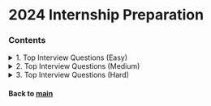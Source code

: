# 2024 Internship Preparation

### Contents
<details>
<summary>1. Top Interview Questions (Easy)</summary>
<p>

|No.|Problem|Sol.1|Sol.2|
|:-:|:------|:---:|:---:|
| 1| [Remove Duplicates from Sorted Array :broken_heart:](https://leetcode.com/explore/interview/card/top-interview-questions-easy/92/array/727/)|    [C++ 2023.01.25](https://github.com/JoonHyeok-hozy-Kim/algorithm_study/blob/main/LeetCode/2024_internship_prep/top_interview_questions_easy/230125_01.cpp)||
| 2| [Best Time to Buy and Sell Stock II](https://leetcode.com/explore/interview/card/top-interview-questions-easy/92/array/564/)|                    [C++ 2023.01.26](https://github.com/JoonHyeok-hozy-Kim/algorithm_study/blob/main/LeetCode/2024_internship_prep/top_interview_questions_easy/230126_01.cpp)||
| 3| [Rotate Array](https://leetcode.com/explore/interview/card/top-interview-questions-easy/92/array/646/)|                                          [C++ 2023.01.26](https://github.com/JoonHyeok-hozy-Kim/algorithm_study/blob/main/LeetCode/2024_internship_prep/top_interview_questions_easy/230126_02.cpp)||
| 4| [Contains Duplicate](https://leetcode.com/explore/interview/card/top-interview-questions-easy/92/array/578/)|                                    [C++ 2023.01.26](https://github.com/JoonHyeok-hozy-Kim/algorithm_study/blob/main/LeetCode/2024_internship_prep/top_interview_questions_easy/230126_03.cpp)||
| 5| [Single Number](https://leetcode.com/explore/interview/card/top-interview-questions-easy/92/array/549/)|                                         [C++ 2023.01.27](https://github.com/JoonHyeok-hozy-Kim/algorithm_study/blob/main/LeetCode/2024_internship_prep/top_interview_questions_easy/230127_01.cpp)||
| 6| [Intersection of Two Arrays II](https://leetcode.com/explore/interview/card/top-interview-questions-easy/92/array/674/)|                         [C++ 2023.01.27](https://github.com/JoonHyeok-hozy-Kim/algorithm_study/blob/main/LeetCode/2024_internship_prep/top_interview_questions_easy/230127_02.cpp)||
| 7| [Plus One](https://leetcode.com/explore/interview/card/top-interview-questions-easy/92/array/559/)|                                              [C++ 2023.01.27](https://github.com/JoonHyeok-hozy-Kim/algorithm_study/blob/main/LeetCode/2024_internship_prep/top_interview_questions_easy/230127_03.cpp)||
| 8| [Move Zeroes](https://leetcode.com/explore/interview/card/top-interview-questions-easy/92/array/567/)|                                           [C++ 2023.01.27](https://github.com/JoonHyeok-hozy-Kim/algorithm_study/blob/main/LeetCode/2024_internship_prep/top_interview_questions_easy/230127_04.cpp)||
| 9| [Two Sum](https://leetcode.com/explore/interview/card/top-interview-questions-easy/92/array/546/)|                                               [C++ 2023.01.28](https://github.com/JoonHyeok-hozy-Kim/algorithm_study/blob/main/LeetCode/2024_internship_prep/top_interview_questions_easy/230128_01.cpp)||
|10| [Valid Sudoku](https://leetcode.com/explore/interview/card/top-interview-questions-easy/92/array/769/)|                                          [C++ 2023.01.28](https://github.com/JoonHyeok-hozy-Kim/algorithm_study/blob/main/LeetCode/2024_internship_prep/top_interview_questions_easy/230128_02.cpp)||
|11| [Rotate Image :broken_heart: ](https://leetcode.com/explore/interview/card/top-interview-questions-easy/92/array/770/)|                          [C++ 2023.01.28](https://github.com/JoonHyeok-hozy-Kim/algorithm_study/blob/main/LeetCode/2024_internship_prep/top_interview_questions_easy/230128_03.cpp)||
|12| [Reverse String](https://leetcode.com/explore/interview/card/top-interview-questions-easy/127/strings/879/)|                                     [C++ 2023.01.29](https://github.com/JoonHyeok-hozy-Kim/algorithm_study/blob/main/LeetCode/2024_internship_prep/top_interview_questions_easy/230129_01.cpp)||
|13| [Reverse Integer :broken_heart: ](https://leetcode.com/explore/interview/card/top-interview-questions-easy/127/strings/880/)|                    [C++ 2023.01.29](https://github.com/JoonHyeok-hozy-Kim/algorithm_study/blob/main/LeetCode/2024_internship_prep/top_interview_questions_easy/230129_02.cpp)||
|14| [First Unique Character in a String](https://leetcode.com/explore/interview/card/top-interview-questions-easy/127/strings/881/)|                 [C++ 2023.01.30](https://github.com/JoonHyeok-hozy-Kim/algorithm_study/blob/main/LeetCode/2024_internship_prep/top_interview_questions_easy/230130_01.cpp)||
|15| [Valid Anagram](https://leetcode.com/explore/interview/card/top-interview-questions-easy/127/strings/882/)|                                      [C++ 2023.01.30](https://github.com/JoonHyeok-hozy-Kim/algorithm_study/blob/main/LeetCode/2024_internship_prep/top_interview_questions_easy/230130_02.cpp)||
|16| [Valid Palindrome](https://leetcode.com/explore/interview/card/top-interview-questions-easy/127/strings/883/)|                                   [C++ 2023.01.30](https://github.com/JoonHyeok-hozy-Kim/algorithm_study/blob/main/LeetCode/2024_internship_prep/top_interview_questions_easy/230130_03.cpp)||
|17| [String to Integer (atoi)](https://leetcode.com/explore/interview/card/top-interview-questions-easy/127/strings/884/)|                           [C++ 2023.01.31](https://github.com/JoonHyeok-hozy-Kim/algorithm_study/blob/main/LeetCode/2024_internship_prep/top_interview_questions_easy/230131_01.cpp)||
|18| [Implement strStr()](https://leetcode.com/explore/interview/card/top-interview-questions-easy/127/strings/885/)|                                 [C++ 2023.02.02](https://github.com/JoonHyeok-hozy-Kim/algorithm_study/blob/main/LeetCode/2024_internship_prep/top_interview_questions_easy/230202_01.cpp)||
|19| [Longest Common Prefix](https://leetcode.com/explore/interview/card/top-interview-questions-easy/127/strings/887/)|                              [C++ 2023.02.15](https://github.com/JoonHyeok-hozy-Kim/algorithm_study/blob/main/LeetCode/2024_internship_prep/top_interview_questions_easy/230215_01.cpp)||
|20| [Delete Node in a Linked List](https://leetcode.com/explore/interview/card/top-interview-questions-easy/93/linked-list/553/)|                    [C++ 2023.02.15](https://github.com/JoonHyeok-hozy-Kim/algorithm_study/blob/main/LeetCode/2024_internship_prep/top_interview_questions_easy/230215_02.cpp)||
|21| [Remove Nth Node From End of List](https://leetcode.com/explore/interview/card/top-interview-questions-easy/93/linked-list/603/)|                [C++ 2023.02.16](https://github.com/JoonHyeok-hozy-Kim/algorithm_study/blob/main/LeetCode/2024_internship_prep/top_interview_questions_easy/230216_01.cpp)||
|22| [Reverse Linked List](https://leetcode.com/explore/interview/card/top-interview-questions-easy/93/linked-list/560/)|                             [C++ 2023.02.16](https://github.com/JoonHyeok-hozy-Kim/algorithm_study/blob/main/LeetCode/2024_internship_prep/top_interview_questions_easy/230216_02.cpp)||
|23| [Merge Two Sorted Lists](https://leetcode.com/explore/interview/card/top-interview-questions-easy/93/linked-list/771/)|                          [C++ 2023.02.17](https://github.com/JoonHyeok-hozy-Kim/algorithm_study/blob/main/LeetCode/2024_internship_prep/top_interview_questions_easy/230217_01.cpp)||
|24| [Palindrome Linked List :broken_heart:](https://leetcode.com/explore/interview/card/top-interview-questions-easy/93/linked-list/772/)|           [C++ 2023.02.17](https://github.com/JoonHyeok-hozy-Kim/algorithm_study/blob/main/LeetCode/2024_internship_prep/top_interview_questions_easy/230217_02.cpp)||
|25| [Linked List Cycle :broken_heart: ](https://leetcode.com/explore/interview/card/top-interview-questions-easy/93/linked-list/773/)|               [C++ 2023.02.18](https://github.com/JoonHyeok-hozy-Kim/algorithm_study/blob/main/LeetCode/2024_internship_prep/top_interview_questions_easy/230218_01.cpp)||
|26| [Maximum Depth of Binary Tree](https://leetcode.com/explore/interview/card/top-interview-questions-easy/94/trees/555/)|                          [C++ 2023.02.18](https://github.com/JoonHyeok-hozy-Kim/algorithm_study/blob/main/LeetCode/2024_internship_prep/top_interview_questions_easy/230218_01.cpp)||
|27| [Validate Binary Search Tree](https://leetcode.com/explore/interview/card/top-interview-questions-easy/94/trees/625/)|                           [C++ 2023.02.19](https://github.com/JoonHyeok-hozy-Kim/algorithm_study/blob/main/LeetCode/2024_internship_prep/top_interview_questions_easy/230219_01.cpp)||
|28| [Symmetric Tree](https://leetcode.com/explore/interview/card/top-interview-questions-easy/94/trees/627/)|                                        [C++ 2023.02.19](https://github.com/JoonHyeok-hozy-Kim/algorithm_study/blob/main/LeetCode/2024_internship_prep/top_interview_questions_easy/230219_02.cpp)||
|29| [Binary Tree Level Order Traversal](https://leetcode.com/explore/interview/card/top-interview-questions-easy/94/trees/628/)|                     [Python 2023.02.21](https://github.com/JoonHyeok-hozy-Kim/algorithm_study/blob/main/LeetCode/2024_internship_prep/top_interview_questions_easy/230221_01.py)||
|30| [Convert Sorted Array to Binary Search Tree](https://leetcode.com/explore/interview/card/top-interview-questions-easy/94/trees/631/)|            [Python 2023.02.21](https://github.com/JoonHyeok-hozy-Kim/algorithm_study/blob/main/LeetCode/2024_internship_prep/top_interview_questions_easy/230221_02.py)||
|31| [Merge Sorted Array :broken_heart:](https://leetcode.com/explore/interview/card/top-interview-questions-easy/96/sorting-and-searching/587/)|     [Python 2023.02.22](https://github.com/JoonHyeok-hozy-Kim/algorithm_study/blob/main/LeetCode/2024_internship_prep/top_interview_questions_easy/230222_01.py)||
|32| [First Bad Version :broken_heart:](https://leetcode.com/explore/interview/card/top-interview-questions-easy/96/sorting-and-searching/774/)|      [Python 2023.02.22](https://github.com/JoonHyeok-hozy-Kim/algorithm_study/blob/main/LeetCode/2024_internship_prep/top_interview_questions_easy/230222_02.py)||
|33| [Climbing Stairs](https://leetcode.com/explore/interview/card/top-interview-questions-easy/97/dynamic-programming/569/)|                         [Python 2023.02.23](https://github.com/JoonHyeok-hozy-Kim/algorithm_study/blob/main/LeetCode/2024_internship_prep/top_interview_questions_easy/230223_01.py)||
|34| [Best Time to Buy and Sell Stock](https://leetcode.com/explore/interview/card/top-interview-questions-easy/97/dynamic-programming/572/)|         [Python 2023.02.23](https://github.com/JoonHyeok-hozy-Kim/algorithm_study/blob/main/LeetCode/2024_internship_prep/top_interview_questions_easy/230223_02.py)||
|35| [Maximum Subarray :broken_heart:](https://leetcode.com/explore/interview/card/top-interview-questions-easy/97/dynamic-programming/566)|          [Python 2023.02.25](https://github.com/JoonHyeok-hozy-Kim/algorithm_study/blob/main/LeetCode/2024_internship_prep/top_interview_questions_easy/230225_01.py)||
|36| [House Robber](https://leetcode.com/explore/interview/card/top-interview-questions-easy/97/dynamic-programming/576/)|                            [Python 2023.02.25](https://github.com/JoonHyeok-hozy-Kim/algorithm_study/blob/main/LeetCode/2024_internship_prep/top_interview_questions_easy/230225_02.py)||
|37| [Shuffle an Array](https://leetcode.com/explore/interview/card/top-interview-questions-easy/98/design/670/)|                                     [Python 2023.02.26](https://github.com/JoonHyeok-hozy-Kim/algorithm_study/blob/main/LeetCode/2024_internship_prep/top_interview_questions_easy/230226_01.py)||
|38| [Min Stack](https://leetcode.com/explore/interview/card/top-interview-questions-easy/98/design/562/)|                                            [Python 2023.02.26](https://github.com/JoonHyeok-hozy-Kim/algorithm_study/blob/main/LeetCode/2024_internship_prep/top_interview_questions_easy/230226_02.py)||
|39| [Fizz Buzz](https://leetcode.com/explore/interview/card/top-interview-questions-easy/102/math/743/)|                                             [Python 2023.02.27](https://github.com/JoonHyeok-hozy-Kim/algorithm_study/blob/main/LeetCode/2024_internship_prep/top_interview_questions_easy/230227_01.py)||
|40| [Count Primes](https://leetcode.com/explore/interview/card/top-interview-questions-easy/102/math/744/)|                                          [Python 2023.02.27](https://github.com/JoonHyeok-hozy-Kim/algorithm_study/blob/main/LeetCode/2024_internship_prep/top_interview_questions_easy/230227_02.py)||
|41| [Power of Three](https://leetcode.com/explore/interview/card/top-interview-questions-easy/102/math/745/)|                                        [Python 2023.03.03](https://github.com/JoonHyeok-hozy-Kim/algorithm_study/blob/main/LeetCode/2024_internship_prep/top_interview_questions_easy/230303_01.py)||
|42| [Roman to Integer](https://leetcode.com/explore/interview/card/top-interview-questions-easy/102/math/878/)|                                      [Python 2023.03.03](https://github.com/JoonHyeok-hozy-Kim/algorithm_study/blob/main/LeetCode/2024_internship_prep/top_interview_questions_easy/230303_02.py)||
|43| [Number of 1 Bits](https://leetcode.com/explore/interview/card/top-interview-questions-easy/99/others/565/)|                                     [Python 2023.03.04](https://github.com/JoonHyeok-hozy-Kim/algorithm_study/blob/main/LeetCode/2024_internship_prep/top_interview_questions_easy/230304_01.py)||
|44| [Hamming Distance](https://leetcode.com/explore/interview/card/top-interview-questions-easy/99/others/762/)|                                     [Python 2023.03.04](https://github.com/JoonHyeok-hozy-Kim/algorithm_study/blob/main/LeetCode/2024_internship_prep/top_interview_questions_easy/230304_02.py)||
|45| [Reverse Bits](https://leetcode.com/explore/interview/card/top-interview-questions-easy/99/others/648/)|                                         [Python 2023.03.05](https://github.com/JoonHyeok-hozy-Kim/algorithm_study/blob/main/LeetCode/2024_internship_prep/top_interview_questions_easy/230305_01.py)||
|46| [Pascal's Triangle](https://leetcode.com/explore/interview/card/top-interview-questions-easy/99/others/601/)|                                    [Python 2023.03.05](https://github.com/JoonHyeok-hozy-Kim/algorithm_study/blob/main/LeetCode/2024_internship_prep/top_interview_questions_easy/230305_02.py)||
|47| [Valid Parentheses](https://leetcode.com/explore/interview/card/top-interview-questions-easy/99/others/721/)|                                    [Python 2023.03.08](https://github.com/JoonHyeok-hozy-Kim/algorithm_study/blob/main/LeetCode/2024_internship_prep/top_interview_questions_easy/230308_01.py)||
|48| [Missing Number](https://leetcode.com/explore/interview/card/top-interview-questions-easy/99/others/722/)|                                       [Python 2023.03.08](https://github.com/JoonHyeok-hozy-Kim/algorithm_study/blob/main/LeetCode/2024_internship_prep/top_interview_questions_easy/230308_02.py)||

</p>   
</details>



<details>
<summary>2. Top Interview Questions (Medium)</summary>
<p>

|No.|Problem|Sol.1|Sol.2|
|:-:|:------|:---:|:---:|
| 1|[3Sum :broken_heart:](https://leetcode.com/explore/interview/card/top-interview-questions-medium/103/array-and-strings/776/)|                                                [Python 2023.03.09](https://github.com/JoonHyeok-hozy-Kim/algorithm_study/blob/main/LeetCode/2024_internship_prep/top_interview_questions_medium/230309_01.py)||
| 2|[Set Matrix Zeroes](https://leetcode.com/explore/interview/card/top-interview-questions-medium/103/array-and-strings/777/)|                                                  [Python 2023.03.09](https://github.com/JoonHyeok-hozy-Kim/algorithm_study/blob/main/LeetCode/2024_internship_prep/top_interview_questions_medium/230309_02.py)||
| 3|[Group Anagrams](https://leetcode.com/explore/interview/card/top-interview-questions-medium/103/array-and-strings/778/)|                                                     [Python 2023.03.09](https://github.com/JoonHyeok-hozy-Kim/algorithm_study/blob/main/LeetCode/2024_internship_prep/top_interview_questions_medium/230309_03.py)||
| 4|[Longest Substring Without Repeating Characters :broken_heart:](https://leetcode.com/explore/interview/card/top-interview-questions-medium/103/array-and-strings/779/)|      [Python 2023.03.10](https://github.com/JoonHyeok-hozy-Kim/algorithm_study/blob/main/LeetCode/2024_internship_prep/top_interview_questions_medium/230310_01.py)||
| 5|[Longest Palindromic Substring :broken_heart: (DP :broken_heart:)](https://leetcode.com/explore/interview/card/top-interview-questions-medium/103/array-and-strings/780/)|   [Python 2023.03.10](https://github.com/JoonHyeok-hozy-Kim/algorithm_study/blob/main/LeetCode/2024_internship_prep/top_interview_questions_medium/230310_02.py)||
| 6|[Increasing Triplet Subsequence :broken_heart:](https://leetcode.com/explore/interview/card/top-interview-questions-medium/103/array-and-strings/781/)|                      [Python 2023.03.12](https://github.com/JoonHyeok-hozy-Kim/algorithm_study/blob/main/LeetCode/2024_internship_prep/top_interview_questions_medium/230312_01.py)||
| 7|[Count and Say](https://leetcode.com/explore/interview/card/top-interview-questions-medium/103/array-and-strings/4153/)|                                                     [Python 2023.03.12](https://github.com/JoonHyeok-hozy-Kim/algorithm_study/blob/main/LeetCode/2024_internship_prep/top_interview_questions_medium/230312_02.py)||
| 8|[Add Two Numbers](https://leetcode.com/explore/interview/card/top-interview-questions-medium/107/linked-list/783/)|                                                          [Python 2023.03.13](https://github.com/JoonHyeok-hozy-Kim/algorithm_study/blob/main/LeetCode/2024_internship_prep/top_interview_questions_medium/230313_01.py)||
| 9|[Odd Even Linked List](https://leetcode.com/explore/interview/card/top-interview-questions-medium/107/linked-list/784/)|                                                     [Python 2023.03.13](https://github.com/JoonHyeok-hozy-Kim/algorithm_study/blob/main/LeetCode/2024_internship_prep/top_interview_questions_medium/230313_02.py)||
|10|[Intersection of Two Linked Lists (In-place Sol :broken_heart:)](https://leetcode.com/explore/interview/card/top-interview-questions-medium/107/linked-list/785/)|           [Python 2023.03.15](https://github.com/JoonHyeok-hozy-Kim/algorithm_study/blob/main/LeetCode/2024_internship_prep/top_interview_questions_medium/230315_01.py)||
|11|[Binary Tree Inorder Traversal](https://leetcode.com/explore/interview/card/top-interview-questions-medium/108/trees-and-graphs/786/)|                                       [Python 2023.03.15](https://github.com/JoonHyeok-hozy-Kim/algorithm_study/blob/main/LeetCode/2024_internship_prep/top_interview_questions_medium/230315_02.py)||
|12|[Binary Tree Zigzag Level Order Traversal](https://leetcode.com/explore/interview/card/top-interview-questions-medium/108/trees-and-graphs/787/)|                            [Python 2023.03.16](https://github.com/JoonHyeok-hozy-Kim/algorithm_study/blob/main/LeetCode/2024_internship_prep/top_interview_questions_medium/230316_01.py)||
|13|[Construct Binary Tree from Preorder and Inorder Traversal](https://leetcode.com/explore/interview/card/top-interview-questions-medium/108/trees-and-graphs/788/)|           [Python 2023.03.16](https://github.com/JoonHyeok-hozy-Kim/algorithm_study/blob/main/LeetCode/2024_internship_prep/top_interview_questions_medium/230316_02.py)||
|14|[Populating Next Right Pointers in Each Node](https://leetcode.com/explore/interview/card/top-interview-questions-medium/108/trees-and-graphs/789/)|                         [Python 2023.03.17](https://github.com/JoonHyeok-hozy-Kim/algorithm_study/blob/main/LeetCode/2024_internship_prep/top_interview_questions_medium/230317_01.py)||
|15|[Kth Smallest Element in a BST](https://leetcode.com/explore/interview/card/top-interview-questions-medium/108/trees-and-graphs/790/)|                                       [Python 2023.03.17](https://github.com/JoonHyeok-hozy-Kim/algorithm_study/blob/main/LeetCode/2024_internship_prep/top_interview_questions_medium/230317_02.py)||
|16|[Number of Islands](https://leetcode.com/explore/interview/card/top-interview-questions-medium/108/trees-and-graphs/792/)|                                                   [Python 2023.03.18](https://github.com/JoonHyeok-hozy-Kim/algorithm_study/blob/main/LeetCode/2024_internship_prep/top_interview_questions_medium/230318_01.py)||
|17|[Letter Combinations of a Phone Number](https://leetcode.com/explore/interview/card/top-interview-questions-medium/108/trees-and-graphs/793/)|                               [Python 2023.03.18](https://github.com/JoonHyeok-hozy-Kim/algorithm_study/blob/main/LeetCode/2024_internship_prep/top_interview_questions_medium/230318_02.py)||
|18|[Generate Parentheses](https://leetcode.com/explore/interview/card/top-interview-questions-medium/109/backtracking/794/)|                                                    [Python 2023.03.18](https://github.com/JoonHyeok-hozy-Kim/algorithm_study/blob/main/LeetCode/2024_internship_prep/top_interview_questions_medium/230318_03.py)||
|19|[Permutations :broken_heart:](https://leetcode.com/explore/interview/card/top-interview-questions-medium/109/backtracking/795/)|                                             [Python 2023.03.19](https://github.com/JoonHyeok-hozy-Kim/algorithm_study/blob/main/LeetCode/2024_internship_prep/top_interview_questions_medium/230319_01.py)||
|20|[Subsets](https://leetcode.com/explore/interview/card/top-interview-questions-medium/109/backtracking/796/)|                                                                 [Python 2023.03.19](https://github.com/JoonHyeok-hozy-Kim/algorithm_study/blob/main/LeetCode/2024_internship_prep/top_interview_questions_medium/230319_02.py)||
|21|[Word Search :broken_heart:](https://leetcode.com/explore/interview/card/top-interview-questions-medium/109/backtracking/797/)|                                              [Python 2023.03.19](https://github.com/JoonHyeok-hozy-Kim/algorithm_study/blob/main/LeetCode/2024_internship_prep/top_interview_questions_medium/230319_03.py)||
|22|[Sort Colors (Two Pointers :broken_heart:)](https://leetcode.com/explore/interview/card/top-interview-questions-medium/110/sorting-and-searching/798/)|                      [Python 2023.03.20](https://github.com/JoonHyeok-hozy-Kim/algorithm_study/blob/main/LeetCode/2024_internship_prep/top_interview_questions_medium/230320_01.py)||
|23|[Top K Frequent Elements](https://leetcode.com/explore/interview/card/top-interview-questions-medium/110/sorting-and-searching/799/)|                                        [Python 2023.03.20](https://github.com/JoonHyeok-hozy-Kim/algorithm_study/blob/main/LeetCode/2024_internship_prep/top_interview_questions_medium/230320_02.py)||
|24|[Kth Largest Element in an Array :broken_heart:](https://leetcode.com/explore/interview/card/top-interview-questions-medium/110/sorting-and-searching/800/)|                 [Python 2023.03.20](https://github.com/JoonHyeok-hozy-Kim/algorithm_study/blob/main/LeetCode/2024_internship_prep/top_interview_questions_medium/230320_03.py)||
|25|[Find Peak Element :broken_heart:](https://leetcode.com/explore/interview/card/top-interview-questions-medium/110/sorting-and-searching/801/)|                               [Python 2023.03.22](https://github.com/JoonHyeok-hozy-Kim/algorithm_study/blob/main/LeetCode/2024_internship_prep/top_interview_questions_medium/230322_01.py)||
|26|[Search for a Range](https://leetcode.com/explore/interview/card/top-interview-questions-medium/110/sorting-and-searching/802/)|                                             [Python 2023.03.22](https://github.com/JoonHyeok-hozy-Kim/algorithm_study/blob/main/LeetCode/2024_internship_prep/top_interview_questions_medium/230322_02.py)||
|27|[Merge Intervals :broken_heart:](https://leetcode.com/explore/interview/card/top-interview-questions-medium/110/sorting-and-searching/803/)|                                 [Python 2023.03.22](https://github.com/JoonHyeok-hozy-Kim/algorithm_study/blob/main/LeetCode/2024_internship_prep/top_interview_questions_medium/230322_03.py)||
|28|[Search in Rotated Sorted Array :broken_heart:](https://leetcode.com/explore/interview/card/top-interview-questions-medium/110/sorting-and-searching/804/)|                  [Python 2023.03.23](https://github.com/JoonHyeok-hozy-Kim/algorithm_study/blob/main/LeetCode/2024_internship_prep/top_interview_questions_medium/230323_01.py)||
|29|[Search a 2D Matrix II :broken_heart:](https://leetcode.com/explore/interview/card/top-interview-questions-medium/110/sorting-and-searching/806/)|                           [Python 2023.03.24](https://github.com/JoonHyeok-hozy-Kim/algorithm_study/blob/main/LeetCode/2024_internship_prep/top_interview_questions_medium/230324_01.py)||
|30|[Jump Game :broken_heart:](https://leetcode.com/explore/interview/card/top-interview-questions-medium/111/dynamic-programming/807/)|                                         [Python 2023.03.24](https://github.com/JoonHyeok-hozy-Kim/algorithm_study/blob/main/LeetCode/2024_internship_prep/top_interview_questions_medium/230324_02.py)||
|31|[Unique Paths](https://leetcode.com/explore/interview/card/top-interview-questions-medium/111/dynamic-programming/808/)|                                                     [Python 2023.03.25](https://github.com/JoonHyeok-hozy-Kim/algorithm_study/blob/main/LeetCode/2024_internship_prep/top_interview_questions_medium/230325_01.py)||
|32|[Coin Change](https://leetcode.com/explore/interview/card/top-interview-questions-medium/111/dynamic-programming/809/)|                                                      [Python 2023.03.25](https://github.com/JoonHyeok-hozy-Kim/algorithm_study/blob/main/LeetCode/2024_internship_prep/top_interview_questions_medium/230325_02.py)||
|33|[Longest Increasing Subsequence [O(nlogn) sol] :broken_heart:](https://leetcode.com/explore/interview/card/top-interview-questions-medium/111/dynamic-programming/810/)|     [Python 2023.03.25](https://github.com/JoonHyeok-hozy-Kim/algorithm_study/blob/main/LeetCode/2024_internship_prep/top_interview_questions_medium/230325_03.py)||
|34|[Serialize and Deserialize Binary Tree](https://leetcode.com/explore/interview/card/top-interview-questions-medium/112/design/812/)|                                         [Python 2023.03.26](https://github.com/JoonHyeok-hozy-Kim/algorithm_study/blob/main/LeetCode/2024_internship_prep/top_interview_questions_medium/230326_01.py)||
|35|[Insert Delete GetRandom O(1) :broken_heart:](https://leetcode.com/explore/interview/card/top-interview-questions-medium/112/design/813/)|                                   [Python 2023.03.26](https://github.com/JoonHyeok-hozy-Kim/algorithm_study/blob/main/LeetCode/2024_internship_prep/top_interview_questions_medium/230326_02.py)||
|36|[Happy Number](https://leetcode.com/explore/interview/card/top-interview-questions-medium/113/math/815/)|                                                                    [Python 2023.03.26](https://github.com/JoonHyeok-hozy-Kim/algorithm_study/blob/main/LeetCode/2024_internship_prep/top_interview_questions_medium/230326_03.py)||
|37|[Factorial Trailing Zeroes](https://leetcode.com/explore/interview/card/top-interview-questions-medium/113/math/816/)|                                                       [Python 2023.03.27](https://github.com/JoonHyeok-hozy-Kim/algorithm_study/blob/main/LeetCode/2024_internship_prep/top_interview_questions_medium/230327_01.py)||
|38|[Excel Sheet Column Number](https://leetcode.com/explore/interview/card/top-interview-questions-medium/113/math/817/)|                                                       [Python 2023.03.27](https://github.com/JoonHyeok-hozy-Kim/algorithm_study/blob/main/LeetCode/2024_internship_prep/top_interview_questions_medium/230327_02.py)||
|39|[Pow(x, n)](https://leetcode.com/explore/interview/card/top-interview-questions-medium/113/math/818/)|                                                                       [Python 2023.03.27](https://github.com/JoonHyeok-hozy-Kim/algorithm_study/blob/main/LeetCode/2024_internship_prep/top_interview_questions_medium/230327_03.py)||
|40|[Sqrt(x)](https://leetcode.com/explore/interview/card/top-interview-questions-medium/113/math/819/)|                                                                         [Python 2023.03.28](https://github.com/JoonHyeok-hozy-Kim/algorithm_study/blob/main/LeetCode/2024_internship_prep/top_interview_questions_medium/230328_01.py)||
|41|[Divide Two Integers](https://leetcode.com/explore/interview/card/top-interview-questions-medium/113/math/820/)|                                                             [Python 2023.03.28](https://github.com/JoonHyeok-hozy-Kim/algorithm_study/blob/main/LeetCode/2024_internship_prep/top_interview_questions_medium/230328_02.py)||
|42|[Fraction to Recurring Decimal :broken_heart:](https://leetcode.com/explore/interview/card/top-interview-questions-medium/113/math/821/)|                                    [Python 2023.03.30](https://github.com/JoonHyeok-hozy-Kim/algorithm_study/blob/main/LeetCode/2024_internship_prep/top_interview_questions_medium/230330_01.py)||
|43|[Sum of Two Integers :broken_heart:](https://leetcode.com/explore/interview/card/top-interview-questions-medium/114/others/822/)|                                            [Python 2023.03.31](https://github.com/JoonHyeok-hozy-Kim/algorithm_study/blob/main/LeetCode/2024_internship_prep/top_interview_questions_medium/230331_01.py)||
|44|[Evaluate Reverse Polish Notation :broken_heart:](https://leetcode.com/explore/interview/card/top-interview-questions-medium/114/others/823/)|                               [Python 2023.04.01](https://github.com/JoonHyeok-hozy-Kim/algorithm_study/blob/main/LeetCode/2024_internship_prep/top_interview_questions_medium/230401_01.py)||
|45|[Majority Element :broken_heart:](https://leetcode.com/explore/interview/card/top-interview-questions-medium/114/others/824/)|                                               [Python 2023.04.01](https://github.com/JoonHyeok-hozy-Kim/algorithm_study/blob/main/LeetCode/2024_internship_prep/top_interview_questions_medium/230401_02.py)||
|46|[Task Scheduler](https://leetcode.com/explore/interview/card/top-interview-questions-medium/114/others/826/)|                                                                [Python 2023.04.01](https://github.com/JoonHyeok-hozy-Kim/algorithm_study/blob/main/LeetCode/2024_internship_prep/top_interview_questions_medium/230401_03.py)||
|47|[Gas Station :broken_heart:](https://leetcode.com/problems/gas-station/description/)|                                                                                        [Python 2023.06.04](https://github.com/JoonHyeok-hozy-Kim/algorithm_study/blob/main/LeetCode/2024_internship_prep/top_interview_questions_medium/230604_01.py)||

||[]()|[Python ](https://github.com/JoonHyeok-hozy-Kim/algorithm_study/blob/main/LeetCode/2024_internship_prep/top_interview_questions_medium/230_01.py)|

</p>   
</details>


<details>
<summary>3. Top Interview Questions (Hard)</summary>
<p>

|No.|Problem|Sol.1|Sol.2|
|:-:|:------|:---:|:---:|
| 1|[Product of Array Except Self :broken_heart:](https://leetcode.com/explore/interview/card/top-interview-questions-hard/116/array-and-strings/827/)|                  [Python 2023.04.02](https://github.com/JoonHyeok-hozy-Kim/algorithm_study/blob/main/LeetCode/2024_internship_prep/top_interview_questions_hard/230402_01.py)||
| 2|[Spiral Matrix](https://leetcode.com/explore/interview/card/top-interview-questions-hard/116/array-and-strings/828/)|                                                [Python 2023.04.02](https://github.com/JoonHyeok-hozy-Kim/algorithm_study/blob/main/LeetCode/2024_internship_prep/top_interview_questions_hard/230402_02.py)||
| 3|[4Sum II :broken_heart:](https://leetcode.com/explore/interview/card/top-interview-questions-hard/116/array-and-strings/829/)|                                       [Python 2023.04.06](https://github.com/JoonHyeok-hozy-Kim/algorithm_study/blob/main/LeetCode/2024_internship_prep/top_interview_questions_hard/230406_01.py)||
| 4|[Container With Most Water :broken_heart:](https://leetcode.com/explore/interview/card/top-interview-questions-hard/116/array-and-strings/830/)|                     [Python 2023.04.06](https://github.com/JoonHyeok-hozy-Kim/algorithm_study/blob/main/LeetCode/2024_internship_prep/top_interview_questions_hard/230406_02.py)||
| 5|[Game of Life](https://leetcode.com/explore/interview/card/top-interview-questions-hard/116/array-and-strings/831/)|                                                 [Python 2023.04.08](https://github.com/JoonHyeok-hozy-Kim/algorithm_study/blob/main/LeetCode/2024_internship_prep/top_interview_questions_hard/230408_01.py)||
| 6|[First Missing Positive :broken_heart:](https://leetcode.com/explore/interview/card/top-interview-questions-hard/116/array-and-strings/832/)|                        [Python 2023.04.08](https://github.com/JoonHyeok-hozy-Kim/algorithm_study/blob/main/LeetCode/2024_internship_prep/top_interview_questions_hard/230408_02.py)||
| 7|[Longest Consecutive Sequence :broken_heart:](https://leetcode.com/explore/interview/card/top-interview-questions-hard/116/array-and-strings/833/)|                  [Python 2023.04.09](https://github.com/JoonHyeok-hozy-Kim/algorithm_study/blob/main/LeetCode/2024_internship_prep/top_interview_questions_hard/230409_01.py)||
| 8|[Find the Duplicate Number :broken_heart:](https://leetcode.com/explore/interview/card/top-interview-questions-hard/116/array-and-strings/834/)|                     [Python 2023.04.09](https://github.com/JoonHyeok-hozy-Kim/algorithm_study/blob/main/LeetCode/2024_internship_prep/top_interview_questions_hard/230409_02.py)||
| 9|[Basic Calculator II :broken_heart:](https://leetcode.com/explore/interview/card/top-interview-questions-hard/116/array-and-strings/836/)|                           [Python 2023.04.10](https://github.com/JoonHyeok-hozy-Kim/algorithm_study/blob/main/LeetCode/2024_internship_prep/top_interview_questions_hard/230410_01.py)||
|10|[Sliding Window Maximum :broken_heart:](https://leetcode.com/explore/interview/card/top-interview-questions-hard/116/array-and-strings/837/)|                        [Python 2023.04.10](https://github.com/JoonHyeok-hozy-Kim/algorithm_study/blob/main/LeetCode/2024_internship_prep/top_interview_questions_hard/230410_02.py)||
|11|[Minimum Window Substring :broken_heart:](https://leetcode.com/explore/interview/card/top-interview-questions-hard/116/array-and-strings/838/)|                      [Python 2023.04.17](https://github.com/JoonHyeok-hozy-Kim/algorithm_study/blob/main/LeetCode/2024_internship_prep/top_interview_questions_hard/230417_01.py)||
|12|[Merge k Sorted Lists :broken_heart:](https://leetcode.com/explore/interview/card/top-interview-questions-hard/117/linked-list/839/)|                                [Python 2023.04.18](https://github.com/JoonHyeok-hozy-Kim/algorithm_study/blob/main/LeetCode/2024_internship_prep/top_interview_questions_hard/230418_01.py)||
|13|[Sort List :broken_heart:](https://leetcode.com/explore/interview/card/top-interview-questions-hard/117/linked-list/839/)|                                           [Python 2023.04.18](https://github.com/JoonHyeok-hozy-Kim/algorithm_study/blob/main/LeetCode/2024_internship_prep/top_interview_questions_hard/230418_02.py)||
|14|[Copy List with Random Pointer](https://leetcode.com/explore/interview/card/top-interview-questions-hard/117/linked-list/841/)|                                      [Python 2023.04.19](https://github.com/JoonHyeok-hozy-Kim/algorithm_study/blob/main/LeetCode/2024_internship_prep/top_interview_questions_hard/230419_01.py)||
|15|[Word Break :broken_heart:](https://leetcode.com/problems/word-break/)|                                                                                              [Python 2023.04.23](https://github.com/JoonHyeok-hozy-Kim/algorithm_study/blob/main/LeetCode/2024_internship_prep/top_interview_questions_hard/230423_01.py)||
|16|[Word Ladder :broken_heart:](https://leetcode.com/explore/interview/card/top-interview-questions-hard/118/trees-and-graphs/842/)|                                    [Python 2023.04.25](https://github.com/JoonHyeok-hozy-Kim/algorithm_study/blob/main/LeetCode/2024_internship_prep/top_interview_questions_hard/230425_01.py)||
|17|[Longest Repeating Character Replacement :broken_heart:](https://leetcode.com/problems/longest-repeating-character-replacement/description/)|                        [Python 2023.05.04](https://github.com/JoonHyeok-hozy-Kim/algorithm_study/blob/main/LeetCode/2024_internship_prep/top_interview_questions_hard/230504_01.py)||
|18|[Surrounded Regions :broken_heart:](https://leetcode.com/explore/interview/card/top-interview-questions-hard/118/trees-and-graphs/843/)|                             [Python 2023.05.07](https://github.com/JoonHyeok-hozy-Kim/algorithm_study/blob/main/LeetCode/2024_internship_prep/top_interview_questions_hard/230507_01.py)||
|19|[Lowest Common Ancestor of a Binary Tree :broken_heart:](https://leetcode.com/explore/interview/card/top-interview-questions-hard/118/trees-and-graphs/844/)|        [Python 2023.05.09](https://github.com/JoonHyeok-hozy-Kim/algorithm_study/blob/main/LeetCode/2024_internship_prep/top_interview_questions_hard/230509_01.py)||
|20|[Binary Tree Maximum Path Sum](https://leetcode.com/explore/interview/card/top-interview-questions-hard/118/trees-and-graphs/845/)|                                  [Python 2023.05.13](https://github.com/JoonHyeok-hozy-Kim/algorithm_study/blob/main/LeetCode/2024_internship_prep/top_interview_questions_hard/230513_01.py)||
|21|[Friend Circles](https://leetcode.com/explore/interview/card/top-interview-questions-hard/118/trees-and-graphs/846/)|                                                [Python 2023.05.15](https://github.com/JoonHyeok-hozy-Kim/algorithm_study/blob/main/LeetCode/2024_internship_prep/top_interview_questions_hard/230515_01.py)||
|22|[Course Schedule :broken_heart:](https://leetcode.com/explore/interview/card/top-interview-questions-hard/118/trees-and-graphs/847/)|                                [Python 2023.05.21](https://github.com/JoonHyeok-hozy-Kim/algorithm_study/blob/main/LeetCode/2024_internship_prep/top_interview_questions_hard/230521_01.py)||
|23|[Course Schedule II](https://leetcode.com/explore/interview/card/top-interview-questions-hard/118/trees-and-graphs/848/)|                                            [Python 2023.05.21](https://github.com/JoonHyeok-hozy-Kim/algorithm_study/blob/main/LeetCode/2024_internship_prep/top_interview_questions_hard/230521_02.py)||
|24|[Longest Increasing Path in a Matrix :broken_heart:](https://leetcode.com/explore/interview/card/top-interview-questions-hard/118/trees-and-graphs/847/)|            [Python 2023.05.22](https://github.com/JoonHyeok-hozy-Kim/algorithm_study/blob/main/LeetCode/2024_internship_prep/top_interview_questions_hard/230521_02.py)||
|25|[Count of Smaller Numbers After Self :broken_heart:](https://leetcode.com/explore/interview/card/top-interview-questions-hard/118/trees-and-graphs/851/)|            [Python 2023.05.24](https://github.com/JoonHyeok-hozy-Kim/algorithm_study/blob/main/LeetCode/2024_internship_prep/top_interview_questions_hard/230524_01.py)||
|26|[Palindrome Partitioning](https://leetcode.com/explore/interview/card/top-interview-questions-hard/118/trees-and-graphs/852/)|                                       [Python 2023.05.24](https://github.com/JoonHyeok-hozy-Kim/algorithm_study/blob/main/LeetCode/2024_internship_prep/top_interview_questions_hard/230524_02.py)||
|27|[Word Search II :broken_heart:](https://leetcode.com/explore/interview/card/top-interview-questions-hard/119/backtracking/853/)|                                     [Python 2023.05.25](https://github.com/JoonHyeok-hozy-Kim/algorithm_study/blob/main/LeetCode/2024_internship_prep/top_interview_questions_hard/230525_01.py)||
|28|[Remove Invalid Parentheses :broken_heart:](https://leetcode.com/explore/interview/card/top-interview-questions-hard/119/backtracking/854/)|                         [Python 2023.05.26](https://github.com/JoonHyeok-hozy-Kim/algorithm_study/blob/main/LeetCode/2024_internship_prep/top_interview_questions_hard/230526_01.py)||
|29|[Wildcard Matching :broken_heart:](https://leetcode.com/explore/interview/card/top-interview-questions-hard/119/backtracking/855/)|                                  [Python 2023.05.28](https://github.com/JoonHyeok-hozy-Kim/algorithm_study/blob/main/LeetCode/2024_internship_prep/top_interview_questions_hard/230528_01.py)||
|30|[Regular Expression Matching :broken_heart:](https://leetcode.com/explore/interview/card/top-interview-questions-hard/119/backtracking/856/)|                        [Python 2023.05.29](https://github.com/JoonHyeok-hozy-Kim/algorithm_study/blob/main/LeetCode/2024_internship_prep/top_interview_questions_hard/230529_01.py)||
|31|[Wiggle Sort II :broken_heart:](https://leetcode.com/explore/interview/card/top-interview-questions-hard/120/sorting-and-searching/857/)|                            [Python 2023.05.30](https://github.com/JoonHyeok-hozy-Kim/algorithm_study/blob/main/LeetCode/2024_internship_prep/top_interview_questions_hard/230530_01.py)||
|32|[Kth Smallest Element in a Sorted Matrix :broken_heart:](https://leetcode.com/explore/interview/card/top-interview-questions-hard/120/sorting-and-searching/858/)|   [Python 2023.06.05](https://github.com/JoonHyeok-hozy-Kim/algorithm_study/blob/main/LeetCode/2024_internship_prep/top_interview_questions_hard/230605_01.py)||
|33|[Median of Two Sorted Arrays](https://leetcode.com/explore/interview/card/top-interview-questions-hard/120/sorting-and-searching/859/)|                              [Python 2023.06.06](https://github.com/JoonHyeok-hozy-Kim/algorithm_study/blob/main/LeetCode/2024_internship_prep/top_interview_questions_hard/230606_01.py)||
|34|[Maximum Product Subarray :broken_heart:](https://leetcode.com/explore/interview/card/top-interview-questions-hard/121/dynamic-programming/860/)|                    [Python 2023.06.07](https://github.com/JoonHyeok-hozy-Kim/algorithm_study/blob/main/LeetCode/2024_internship_prep/top_interview_questions_hard/230607_01.py)||
|35|[Decode Ways :broken_heart:](https://leetcode.com/explore/interview/card/top-interview-questions-hard/121/dynamic-programming/861/)|                                 [Python 2023.06.08](https://github.com/JoonHyeok-hozy-Kim/algorithm_study/blob/main/LeetCode/2024_internship_prep/top_interview_questions_hard/230608_01.py)||
|36|[Best Time to Buy and Sell Stock with Cooldown :broken_heart::broken_heart:](https://leetcode.com/explore/interview/card/top-interview-questions-hard/121/dynamic-programming/862/)|[Python 2023.06.11](https://github.com/JoonHyeok-hozy-Kim/algorithm_study/blob/main/LeetCode/2024_internship_prep/top_interview_questions_hard/230611_01.py)||
|37|[Perfect Squares](https://leetcode.com/explore/interview/card/top-interview-questions-hard/121/dynamic-programming/863/)|[Python 2023.06.12](https://github.com/JoonHyeok-hozy-Kim/algorithm_study/blob/main/LeetCode/2024_internship_prep/top_interview_questions_hard/230612_01.py)||
|38|[Word Break](https://leetcode.com/explore/interview/card/top-interview-questions-hard/121/dynamic-programming/864/)|[Python 2023.06.13](https://github.com/JoonHyeok-hozy-Kim/algorithm_study/blob/main/LeetCode/2024_internship_prep/top_interview_questions_hard/230613_01.py)||
|39|[Word Break II](https://leetcode.com/explore/interview/card/top-interview-questions-hard/121/dynamic-programming/865/)|[Python 2023.06.14](https://github.com/JoonHyeok-hozy-Kim/algorithm_study/blob/main/LeetCode/2024_internship_prep/top_interview_questions_hard/230614_01.py)||
|40|[Burst Balloons :broken_heart:](https://leetcode.com/explore/interview/card/top-interview-questions-hard/121/dynamic-programming/866/)|[Python 2023.06.15](https://github.com/JoonHyeok-hozy-Kim/algorithm_study/blob/main/LeetCode/2024_internship_prep/top_interview_questions_hard/230615_01.py)||
|41|[LRU Cache](https://leetcode.com/explore/interview/card/top-interview-questions-hard/122/design/867/)|[Python 2023.06.17](https://github.com/JoonHyeok-hozy-Kim/algorithm_study/blob/main/LeetCode/2024_internship_prep/top_interview_questions_hard/230617_01.py)||
|42|[Implement Trie (Prefix Tree)](https://leetcode.com/explore/interview/card/top-interview-questions-hard/122/design/868/)|[Python 2023.06.18](https://github.com/JoonHyeok-hozy-Kim/algorithm_study/blob/main/LeetCode/2024_internship_prep/top_interview_questions_hard/230618_01.py)||

||[]()|[Python 2023.0.](https://github.com/JoonHyeok-hozy-Kim/algorithm_study/blob/main/LeetCode/2024_internship_prep/top_interview_questions_hard/230_01.py)||


</p>   
</details>




#### Back to [main](https://github.com/JoonHyeok-hozy-Kim/algorithm_study#readme)